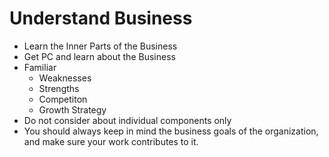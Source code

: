 # Understand Business

- Learn the Inner Parts of the Business
- Get PC and learn about the Business
- Familiar
  - Weaknesses
  - Strengths
  - Competiton
  - Growth Strategy
- Do not consider about individual components only
- You should always keep in mind the business goals of the organization, and make sure your work contributes to it.
